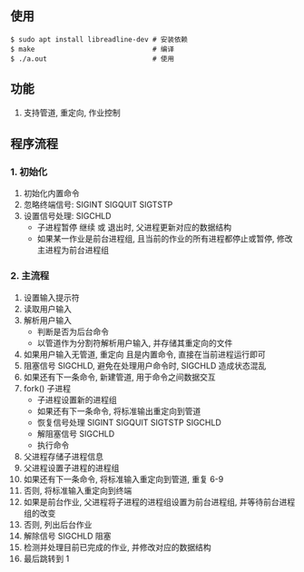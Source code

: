 
## 使用
```
$ sudo apt install libreadline-dev # 安装依赖
$ make                             # 编译
$ ./a.out                          # 使用
```

## 功能
1. 支持管道, 重定向, 作业控制

## 程序流程
### 1. 初始化
1. 初始化内置命令
2. 忽略终端信号: SIGINT SIGQUIT SIGTSTP
3. 设置信号处理: SIGCHLD
    * 子进程暂停 继续 或 退出时, 父进程更新对应的数据结构
    * 如果某一作业是前台进程组, 且当前的作业的所有进程都停止或暂停, 修改主进程为前台进程组

### 2. 主流程
1. 设置输入提示符
2. 读取用户输入
3. 解析用户输入
    * 判断是否为后台命令
    * 以管道作为分割符解析用户输入, 并存储其重定向的文件
4. 如果用户输入无管道, 重定向 且是内置命令, 直接在当前进程运行即可
5. 阻塞信号 SIGCHLD, 避免在处理用户命令时, SIGCHLD 造成状态混乱
6. 如果还有下一条命令, 新建管道, 用于命令之间数据交互
7. fork() 子进程
    * 子进程设置新的进程组
    * 如果还有下一条命令, 将标准输出重定向到管道
    * 恢复信号处理 SIGINT SIGQUIT SIGTSTP SIGCHLD
    * 解阻塞信号 SIGCHLD
    * 执行命令
8. 父进程存储子进程信息
9. 父进程设置子进程的进程组
10. 如果还有下一条命令, 将标准输入重定向到管道, 重复 6-9
11. 否则, 将标准输入重定向到终端
12. 如果是前台作业, 父进程将子进程的进程组设置为前台进程组, 并等待前台进程组的改变
13. 否则, 列出后台作业
14. 解除信号 SIGCHLD 阻塞
15. 检测并处理目前已完成的作业, 并修改对应的数据结构
16. 最后跳转到 1

